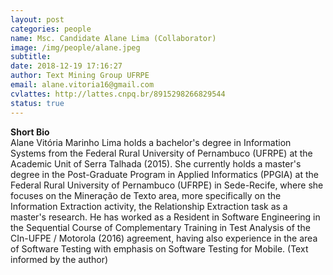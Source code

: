 ```yaml
---
layout: post
categories: people
name: Msc. Candidate Alane Lima (Collaborator)
image: /img/people/alane.jpeg
subtitle: 
date: 2018-12-19 17:16:27
author: Text Mining Group UFRPE
email: alane.vitoria16@gmail.com 
cvlattes: http://lattes.cnpq.br/8915298266829544
status: true
---
```


<b>Short Bio</b><br/>
Alane Vitória Marinho Lima holds a bachelor's degree in Information Systems from the Federal Rural University of Pernambuco (UFRPE) at the Academic Unit of Serra Talhada (2015). She currently holds a master's degree in the Post-Graduate Program in Applied Informatics (PPGIA) at the Federal Rural University of Pernambuco (UFRPE) in Sede-Recife, where she focuses on the Mineração de Texto area, more specifically on the Information Extraction activity, the Relationship Extraction task as a master's research. He has worked as a Resident in Software Engineering in the Sequential Course of Complementary Training in Test Analysis of the CIn-UFPE / Motorola (2016) agreement, having also experience in the area of Software Testing with emphasis on Software Testing for Mobile. (Text informed by the author)